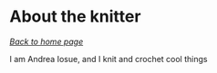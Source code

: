 # About the knitter

[*Back to home page*](.)

I am Andrea Iosue, and I knit and crochet cool things
